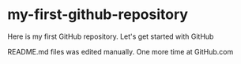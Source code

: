 # my-first-github-repository
Here is my first GitHub repository.  Let's get started with GitHub

README.md files was edited manually. One more time at GitHub.com
